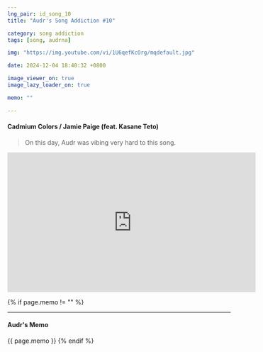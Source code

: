 ```yaml
---
lng_pair: id_song_10
title: "Audr's Song Addiction #10"

category: song addiction
tags: [song, audrna]

img: "https://img.youtube.com/vi/1U6qefKcOrg/mqdefault.jpg"

date: 2024-12-04 18:40:32 +0800

image_viewer_on: true
image_lazy_loader_on: true

memo: ""

---
```


<!-- outline-start -->
#### Cadmium Colors / Jamie Paige (feat. Kasane Teto)
<!-- outline-end -->

> On this day, Audr was vibing very hard to this song.

<iframe
  width="560"
  height="315"
  src="https://www.youtube.com/embed/1U6qefKcOrg"
  title="YouTube video player"
  frameborder="0"
  allow="accelerometer; clipboard-write; encrypted-media; gyroscope; picture-in-picture; web-share"
  referrerpolicy="strict-origin-when-cross-origin"
  allowfullscreen
  data-align="center"
></iframe>

{% if page.memo != "" %}
<hr>

#### Audr's Memo

{{ page.memo }}
{% endif %}

